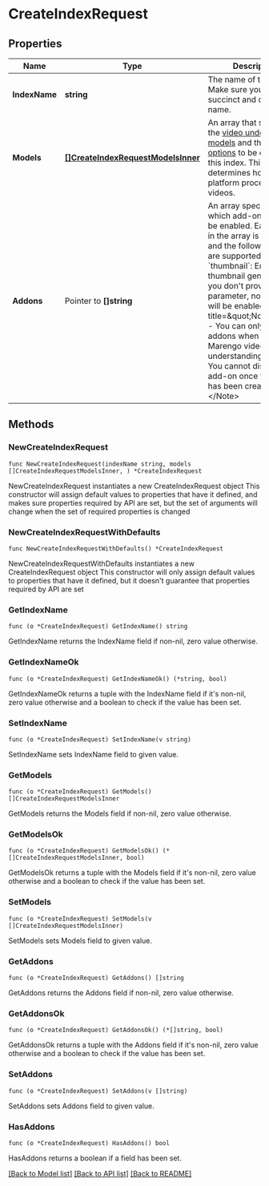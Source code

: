 # CreateIndexRequest

## Properties

Name | Type | Description | Notes
------------ | ------------- | ------------- | -------------
**IndexName** | **string** | The name of the index. Make sure you use a succinct and descriptive name.  | 
**Models** | [**[]CreateIndexRequestModelsInner**](CreateIndexRequestModelsInner.md) | An array that specifies the [video understanding models](/v1.3/docs/concepts/models) and the [model options](/v1.3/docs/concepts/modalities#model-options) to be enabled for this index. This determines how the platform processes your videos.  | 
**Addons** | Pointer to **[]string** | An array specifying which add-ons should be enabled. Each entry in the array is an addon, and the following values are supported: - &#x60;thumbnail&#x60;: Enables thumbnail generation.  If you don&#39;t provide this parameter, no add-ons will be enabled.  &lt;Note title&#x3D;\&quot;Notes\&quot;&gt; - You can only enable addons when using the Marengo video understanding model. - You cannot disable an add-on once the index has been created. &lt;/Note&gt;  | [optional] 

## Methods

### NewCreateIndexRequest

`func NewCreateIndexRequest(indexName string, models []CreateIndexRequestModelsInner, ) *CreateIndexRequest`

NewCreateIndexRequest instantiates a new CreateIndexRequest object
This constructor will assign default values to properties that have it defined,
and makes sure properties required by API are set, but the set of arguments
will change when the set of required properties is changed

### NewCreateIndexRequestWithDefaults

`func NewCreateIndexRequestWithDefaults() *CreateIndexRequest`

NewCreateIndexRequestWithDefaults instantiates a new CreateIndexRequest object
This constructor will only assign default values to properties that have it defined,
but it doesn't guarantee that properties required by API are set

### GetIndexName

`func (o *CreateIndexRequest) GetIndexName() string`

GetIndexName returns the IndexName field if non-nil, zero value otherwise.

### GetIndexNameOk

`func (o *CreateIndexRequest) GetIndexNameOk() (*string, bool)`

GetIndexNameOk returns a tuple with the IndexName field if it's non-nil, zero value otherwise
and a boolean to check if the value has been set.

### SetIndexName

`func (o *CreateIndexRequest) SetIndexName(v string)`

SetIndexName sets IndexName field to given value.


### GetModels

`func (o *CreateIndexRequest) GetModels() []CreateIndexRequestModelsInner`

GetModels returns the Models field if non-nil, zero value otherwise.

### GetModelsOk

`func (o *CreateIndexRequest) GetModelsOk() (*[]CreateIndexRequestModelsInner, bool)`

GetModelsOk returns a tuple with the Models field if it's non-nil, zero value otherwise
and a boolean to check if the value has been set.

### SetModels

`func (o *CreateIndexRequest) SetModels(v []CreateIndexRequestModelsInner)`

SetModels sets Models field to given value.


### GetAddons

`func (o *CreateIndexRequest) GetAddons() []string`

GetAddons returns the Addons field if non-nil, zero value otherwise.

### GetAddonsOk

`func (o *CreateIndexRequest) GetAddonsOk() (*[]string, bool)`

GetAddonsOk returns a tuple with the Addons field if it's non-nil, zero value otherwise
and a boolean to check if the value has been set.

### SetAddons

`func (o *CreateIndexRequest) SetAddons(v []string)`

SetAddons sets Addons field to given value.

### HasAddons

`func (o *CreateIndexRequest) HasAddons() bool`

HasAddons returns a boolean if a field has been set.


[[Back to Model list]](../README.md#documentation-for-models) [[Back to API list]](../README.md#documentation-for-api-endpoints) [[Back to README]](../README.md)


